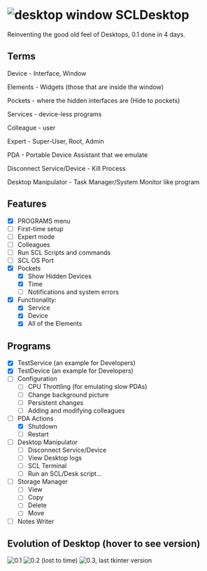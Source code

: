 # ![desktop window](https://github.com/user-attachments/assets/33eca0d7-a422-4c08-805f-471b1cd7f788) SCLDesktop

Reinventing the good old feel of Desktops, 0.1 done in 4 days.

## Terms
Device - Interface, Window

Elements - Widgets (those that are inside the window)

Pockets - where the hidden interfaces are (Hide to pockets)

Services - device-less programs

Colleague - user

Expert - Super-User, Root, Admin

PDA - Portable Device Assistant that we emulate

Disconnect Service/Device - Kill Process

Desktop Manipulator - Task Manager/System Monitor like program


## Features
* [X] PROGRAMS menu
* [ ] First-time setup
* [ ] Expert mode
* [ ] Colleagues
* [ ] Run SCL Scripts and commands
* [ ] SCL OS Port
* [X] Pockets
  * [X] Show Hidden Devices
  * [X] Time
  * [ ] Notifications and system errors
* [X] Functionality:
  * [X] Service
  * [X] Device
  * [X] All of the Elements

## Programs
* [X] TestService (an example for Developers)
* [X] TestDevice (an example for Developers)
* [ ] Configuration
  * [ ] CPU Throttling (for emulating slow PDAs)
  * [ ] Change background picture
  * [ ] Persistent changes
  * [ ] Adding and modifying colleagues
* [ ] PDA Actions
  * [X] Shutdown
  * [ ] Restart
* [ ] Desktop Manipulator
  * [ ] Disconnect Service/Device
  * [ ] View Desktop logs
  * [ ] SCL Terminal
  * [ ] Run an SCL/Desk script...
* [ ] Storage Manager
  * [ ] View
  * [ ] Copy
  * [ ] Delete
  * [ ] Move
* [ ] Notes Writer

## Evolution of Desktop (hover to see version)
![0.1](https://github.com/user-attachments/assets/abd904c6-609c-4bb9-afed-fea421871547)
![0.2 (lost to time)](https://github.com/user-attachments/assets/b42ae7ec-3dbf-4c72-99dc-26b45758548a)
![0.3, last tkinter version](https://github.com/user-attachments/assets/c1dcb618-5fba-4f7c-8ae5-3a420564dabd)

